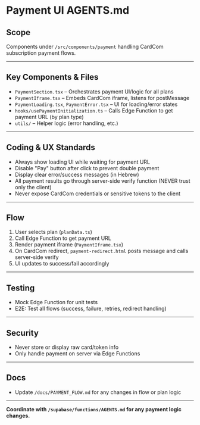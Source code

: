 # Payment UI AGENTS.md

## Scope

Components under `/src/components/payment` handling CardCom subscription payment flows.

---

## Key Components & Files

- `PaymentSection.tsx` – Orchestrates payment UI/logic for all plans
- `PaymentIframe.tsx` – Embeds CardCom iframe, listens for postMessage
- `PaymentLoading.tsx`, `PaymentError.tsx` – UI for loading/error states
- `hooks/usePaymentInitialization.ts` – Calls Edge Function to get payment URL (by plan type)
- `utils/` – Helper logic (error handling, etc.)

---

## Coding & UX Standards

- Always show loading UI while waiting for payment URL
- Disable "Pay" button after click to prevent double payment
- Display clear error/success messages (in Hebrew)
- All payment results go through server-side verify function (NEVER trust only the client)
- Never expose CardCom credentials or sensitive tokens to the client

---

## Flow

1. User selects plan (`planData.ts`)
2. Call Edge Function to get payment URL
3. Render payment iframe (`PaymentIframe.tsx`)
4. On CardCom redirect, `payment-redirect.html` posts message and calls server-side verify
5. UI updates to success/fail accordingly

---

## Testing

- Mock Edge Function for unit tests
- E2E: Test all flows (success, failure, retries, redirect handling)

---

## Security

- Never store or display raw card/token info
- Only handle payment on server via Edge Functions

---

## Docs

- Update `/docs/PAYMENT_FLOW.md` for any changes in flow or plan logic

---

**Coordinate with `/supabase/functions/AGENTS.md` for any payment logic changes.**
